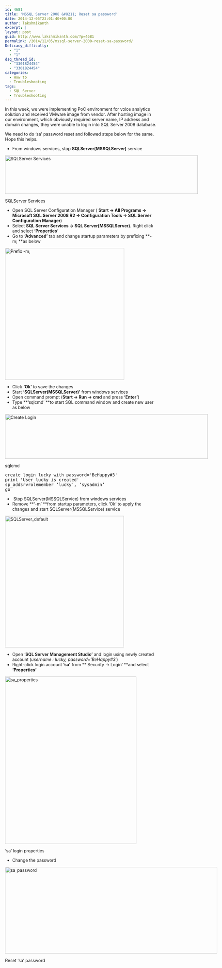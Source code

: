 ```yaml
---
id: 4681
title: 'MSSQL Server 2008 &#8211; Reset sa password'
date: 2014-12-05T23:01:40+00:00
author: lakshmikanth
excerpt: |
layout: post
guid: http://www.lakshmikanth.com/?p=4681
permalink: /2014/12/05/mssql-server-2008-reset-sa-password/
Delicacy_difficulty:
  - "1"
  - "1"
dsq_thread_id:
  - "3301824454"
  - "3301824454"
categories:
  - How to
  - Troubleshooting
tags:
  - SQL Server
  - Troubleshooting
---
```

In this week, we were implementing PoC environment for voice analytics solution and received VMware image from vendor. After hosting image in our environment, which obviously required server name, IP address and domain changes, they were unable to login into SQL Server 2008 database.

We need to do &#8216;sa&#8217; password reset and followed steps below for the same. Hope this helps.

  * From windows services, stop **SQLServer(MSSQLServer)** service

<div id="attachment_4791" style="width: 646px" class="wp-caption aligncenter">
  <a href="http://localhost/newlakshmikanth3/wp-content/uploads/2014/12/SQL_Server_Services_001.png"><img aria-describedby="caption-attachment-4791" class="wp-image-4791 size-full" src="http://localhost/newlakshmikanth3/wp-content/uploads/2014/12/SQL_Server_Services_001.png" alt="SQLServer Services" width="636" height="127" srcset="http://localhost/newlakshmikanth3/wp-content/uploads/2014/12/SQL_Server_Services_001.png 636w, http://localhost/newlakshmikanth3/wp-content/uploads/2014/12/SQL_Server_Services_001-300x60.png 300w" sizes="(max-width: 636px) 100vw, 636px" /></a>
  
  <p id="caption-attachment-4791" class="wp-caption-text">
    SQLServer Services
  </p>
</div>

  * Open SQL Server Configuration Manager ( **Start -> All Programs -> Microsoft SQL Server 2008 R2 -> Configuration Tools -> SQL Server Configuration Manager**)
  * Select **SQL Server Services -> SQL Server(MSSQLServer)**. Right click and select **&#8216;Properties&#8217;**
  * Go to **&#8216;Advanced&#8217;** tab and change startup parameters by prefixing **-m; **as below

[<img class="aligncenter size-full wp-image-4781" src="http://localhost/newlakshmikanth3/wp-content/uploads/2014/12/SQLServer_Properties_001.png" alt="Prefix -m;" width="393" height="434" srcset="http://localhost/newlakshmikanth3/wp-content/uploads/2014/12/SQLServer_Properties_001.png 393w, http://localhost/newlakshmikanth3/wp-content/uploads/2014/12/SQLServer_Properties_001-272x300.png 272w" sizes="(max-width: 393px) 100vw, 393px" />](http://localhost/newlakshmikanth3/wp-content/uploads/2014/12/SQLServer_Properties_001.png)

  * Click **&#8216;Ok&#8217;** to save the changes
  * Start **&#8216;SQLServer(MSSQLServer)&#8217;** from windows services
  * Open command prompt (**Start -> Run -> cmd** and press **&#8216;Enter&#8217;**)
  * Type **&#8216;sqlcmd&#8217; **to start SQL command window and create new user as below

<div id="attachment_4701" style="width: 679px" class="wp-caption aligncenter">
  <a href="http://localhost/newlakshmikanth3/wp-content/uploads/2014/12/CreateLogin.png"><img aria-describedby="caption-attachment-4701" class="wp-image-4701 size-full" src="http://localhost/newlakshmikanth3/wp-content/uploads/2014/12/CreateLogin.png" alt="Create Login" width="669" height="147" srcset="http://localhost/newlakshmikanth3/wp-content/uploads/2014/12/CreateLogin.png 669w, http://localhost/newlakshmikanth3/wp-content/uploads/2014/12/CreateLogin-300x66.png 300w" sizes="(max-width: 669px) 100vw, 669px" /></a>
  
  <p id="caption-attachment-4701" class="wp-caption-text">
    sqlcmd
  </p>
</div>

<pre class="lang:tsql decode:true " title="Create Login">create login lucky with password='BeHappy#3'
print 'User lucky is created'
sp_addsrvrolemember ‘lucky’, ‘sysadmin’
go
</pre>

  *  Stop SQLServer(MSSQLService) from windows services
  * Remove **&#8216;-m&#8217; **from startup parameters, click &#8216;Ok&#8217; to apply the changes and start SQLServer(MSSQLService) service

[<img class="aligncenter size-full wp-image-4741" src="http://localhost/newlakshmikanth3/wp-content/uploads/2014/12/SQLServer_default.png" alt="SQLServer_default" width="392" height="433" srcset="http://localhost/newlakshmikanth3/wp-content/uploads/2014/12/SQLServer_default.png 392w, http://localhost/newlakshmikanth3/wp-content/uploads/2014/12/SQLServer_default-272x300.png 272w" sizes="(max-width: 392px) 100vw, 392px" />](http://localhost/newlakshmikanth3/wp-content/uploads/2014/12/SQLServer_default.png)

  * Open &#8216;**SQL Server Management Studio&#8217;** and login using newly created account (_username : lucky, password=&#8217;BeHappy#3&#8242;_)
  * Right-click login account **&#8216;sa&#8217;** from **&#8216;Security -> Login&#8217; **and select **&#8216;Properties&#8217;**

<div id="attachment_4721" style="width: 443px" class="wp-caption aligncenter">
  <a href="http://localhost/newlakshmikanth3/wp-content/uploads/2014/12/sa_properties.png"><img aria-describedby="caption-attachment-4721" class="wp-image-4721 " src="http://localhost/newlakshmikanth3/wp-content/uploads/2014/12/sa_properties.png" alt="sa_properties" width="433" height="551" /></a>
  
  <p id="caption-attachment-4721" class="wp-caption-text">
    &#8216;sa&#8217; login properties
  </p>
</div>

  * Change the password

<div id="attachment_4711" style="width: 710px" class="wp-caption aligncenter">
  <img aria-describedby="caption-attachment-4711" class="wp-image-4711 size-full" src="http://localhost/newlakshmikanth3/wp-content/uploads/2014/12/sa_password.png" alt="sa_password" width="700" height="285" srcset="http://localhost/newlakshmikanth3/wp-content/uploads/2014/12/sa_password.png 700w, http://localhost/newlakshmikanth3/wp-content/uploads/2014/12/sa_password-300x122.png 300w" sizes="(max-width: 700px) 100vw, 700px" />
  
  <p id="caption-attachment-4711" class="wp-caption-text">
    Reset &#8216;sa&#8217; password
  </p>
</div>